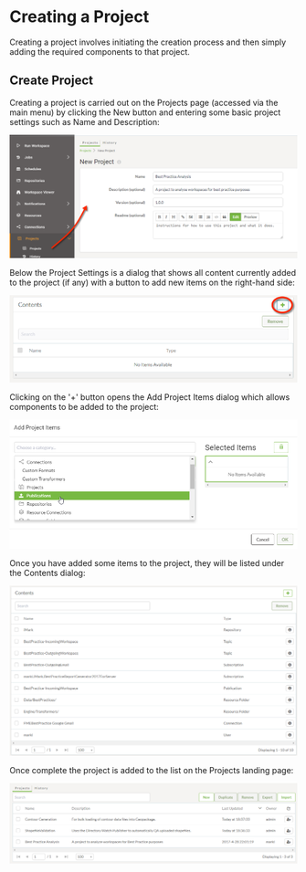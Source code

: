 # Creating a Project

Creating a project involves initiating the creation process and then simply adding the required components to that project.

## Create Project ##

Creating a project is carried out on the Projects page (accessed via the main menu) by clicking the New button and entering some basic project settings such as Name and Description:

![](./Images/Img6.002.CreateProject.png)

Below the Project Settings is a dialog that shows all content currently added to the project (if any) with a button to add new items on the right-hand side:

![](./Images/Img6.003.ProjectContents.png)

Clicking on the '+' button opens the Add Project Items dialog which allows components to be added to the project:

![](./Images/Img6.004.AddComponents.png)

Once you have added some items to the project, they will be listed under the Contents dialog:

![](./Images/Img6.005.AddedComponents.png)

Once complete the project is added to the list on the Projects landing page:

![](./Images/Img6.006.ProjectFolder.png)
